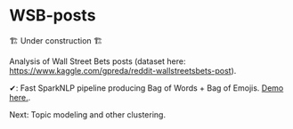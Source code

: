 # WSB-posts

🏗 Under construction 🏗

Analysis of Wall Street Bets posts (dataset here: https://www.kaggle.com/gpreda/reddit-wallstreetsbets-post).


✔: Fast SparkNLP pipeline producing Bag of Words + Bag of Emojis. [Demo here.](./notebooks/bowbae_pipeline.ipynb).

Next: Topic modeling and other clustering.


